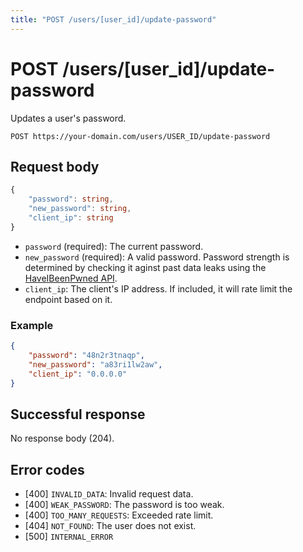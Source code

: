 ```yaml
---
title: "POST /users/[user_id]/update-password"
---
```


# POST /users/[user_id]/update-password

Updates a user's password.

```
POST https://your-domain.com/users/USER_ID/update-password
```

## Request body

```ts
{
    "password": string,
    "new_password": string,
    "client_ip": string
}
```

- `password` (required): The current password.
- `new_password` (required): A valid password. Password strength is determined by checking it aginst past data leaks using the [HaveIBeenPwned API](https://haveibeenpwned.com/API/v3#PwnedPasswords).
- `client_ip`: The client's IP address. If included, it will rate limit the endpoint based on it.

### Example

```json
{
    "password": "48n2r3tnaqp",
    "new_password": "a83ri1lw2aw",
    "client_ip": "0.0.0.0"
}
```

## Successful response

No response body (204).

## Error codes

- [400] `INVALID_DATA`: Invalid request data.
- [400] `WEAK_PASSWORD`: The password is too weak.
- [400] `TOO_MANY_REQUESTS`: Exceeded rate limit.
- [404] `NOT_FOUND`: The user does not exist.
- [500] `INTERNAL_ERROR`
